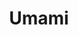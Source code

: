---
layout: place
title: "Umami"
permalink: /washington/everett/umami.html
stateAbbr: WA
stateName: Washington
cityName: Everett
seo:
  name: "Umami"
  type: Restaurant
  links: null
description: "Umami serves delicious sushi in Everett, Washington. Try fresh Japanese dishes for a great dining experience. "
place_id: ChIJ_TTdYe2rmlQRiTlJLw5UkQg
photos:
  - name: >-
      places/ChIJ_TTdYe2rmlQRiTlJLw5UkQg/photos/AeeoHcJfTTXMFF6aWPXdC-JSWhT-kVMT0IxULFhQIW5Z9cFr6LMkbldlpNNiNFDqedCmHQGcGV0Bd920rpu6CZ7W0hkRICweuui6mJ6D_Xr6jNErbOHF4VXvVIZSurtHqtE9AMu13C3xD6lGvU7cWhFrunhzUJXXDX7RaJmw28Yxma85fB8jHPsm6K7TbSoIjoqgqjnNldh-6KhPH0m0aTyEMXHzHTfDzXBLq_ATYr_MHDWzrgRUrb1a7EZj2cYUJKiACacZgnWodq2ep-CbGz-r0Wd0nfGTeThjrwOB7fq-qef59icxLO9nGFVoLG7fv8jQ7NDVg4d801Vlp78tl09vRbUF3cDSWft1VhY1rTm2E0BwwPQ3MF-xd7tP7NbA7AJ_zBBFcS9l4QdpdjCrjEdyTb4-KtdY4QaJikC4xsStzd7x6FiTDU9zszHqI4LG4HTP
    widthPx: 4000
    heightPx: 3000
    authorAttributions:
      - displayName: C.ell (C.ell)
        uri: https://maps.google.com/maps/contrib/114493728457954835405
        photoUri: >-
          https://lh3.googleusercontent.com/a-/ALV-UjW6Fcjp4ExEebzAZObR8xfKnJoCPoYpcMF-TQczzlvQoMVTeXgD=s100-p-k-no-mo
    flagContentUri: >-
      https://www.google.com/local/imagery/report/?cb_client=maps_api_places.places_api&image_key=!1e10!2sCIABIhAGbyfQvhT4IGfg-bwAB_v-&hl=en-US
    googleMapsUri: >-
      https://www.google.com/maps/place//data=!3m4!1e2!3m2!1sCIABIhAGbyfQvhT4IGfg-bwAB_v-!2e10!4m2!3m1!1s0x549aabed61dd34fd:0x891540e2f493989
  - name: >-
      places/ChIJ_TTdYe2rmlQRiTlJLw5UkQg/photos/AeeoHcLjFPK4lYQd_XqNxE9IMwBP6LEKm24_fdGIFdkt1PS9Y6F9FDsSK0WlRQ-LxOoJzf-HpwSkKmEqrN70gc8jmPlQIg-ObCUIEOY48N5ZjG1qqM_BpWqto9i6jCabnZy6Irq_QaktE8L3sV_GAFSar7XtyCm4cMYuz0GZSrbpxbGjdoGhCuQQx9Yp935EpHalKqgoFyhcx0QnzIDfDteZ3nXkBeWzu3xa0WmLHf2i4PFnC9tSQnyjULlHqy2uLvPQMWNUdgXNsogapBDhSe0m7FQSJmF1Oaitz46hz33gcQa1qmwSEnsYjoL5a4NNClGUQga6HC7jo7TrLvexzuZwUmEE4QJDlP2vpOl_5mSB4u13UtLs8fEcc5MKM62ohaC3Ll4is3tjzr4ds8dCmgcb059m1S-nt63bDArePdOcr8E_AVD5fC-QuwGj30ZUXA
    widthPx: 4000
    heightPx: 3000
    authorAttributions:
      - displayName: C.ell (C.ell)
        uri: https://maps.google.com/maps/contrib/114493728457954835405
        photoUri: >-
          https://lh3.googleusercontent.com/a-/ALV-UjW6Fcjp4ExEebzAZObR8xfKnJoCPoYpcMF-TQczzlvQoMVTeXgD=s100-p-k-no-mo
    flagContentUri: >-
      https://www.google.com/local/imagery/report/?cb_client=maps_api_places.places_api&image_key=!1e10!2sCIABIhAGbzzgID29KWfg-cwAA9x4&hl=en-US
    googleMapsUri: >-
      https://www.google.com/maps/place//data=!3m4!1e2!3m2!1sCIABIhAGbzzgID29KWfg-cwAA9x4!2e10!4m2!3m1!1s0x549aabed61dd34fd:0x891540e2f493989
  - name: >-
      places/ChIJ_TTdYe2rmlQRiTlJLw5UkQg/photos/AeeoHcKxUN3Fh2WBxvpqoDnwRgv4UnK3JXJx69nMAtfbnk52ibM2mwyHT3hvbm_HdWvbGFLwKTVd3Zt75tTJycG6Gg96g_WM6GcenodSaxun6qH7h211P4DVEL27zvdKhr3iIPlfwt0mJioiRGmI8uPVVHeXvZXmj2EGBLCBEM2GXeNaySM5cKfBdjIQs2L88baDsgBEG-8Cs6Xb1gIpbbeenLYg9r6y_vTN4QF-fG1bz-yEC3F42i1GoUKDfzWBkYUu3bIL_A0mwlIBp6x13FrSTWOOb3SfMGzIHCPh3LiXR5h0G9iqGd3Piz3fF92FAvM_v4mosm7FGrzl-4VCkduNMmjLCxJYYdlskcEdlcUkxOG3DHcWJTYO77A0sYeO7B62u-P_SWJ1vjM-W-Mh4bNYeC-Nwc3l11WaC0VVNjw-1m4
    widthPx: 4800
    heightPx: 3200
    authorAttributions:
      - displayName: yan wang
        uri: https://maps.google.com/maps/contrib/109928833847006405510
        photoUri: >-
          https://lh3.googleusercontent.com/a/ACg8ocK1CKk3AZuiDQy0WSzwpczxR9euSWNKfUnutlPBtbqM0fLqOg=s100-p-k-no-mo
    flagContentUri: >-
      https://www.google.com/local/imagery/report/?cb_client=maps_api_places.places_api&image_key=!1e10!2sCIHM0ogKEICAgIDutcTVJw&hl=en-US
    googleMapsUri: >-
      https://www.google.com/maps/place//data=!3m4!1e2!3m2!1sCIHM0ogKEICAgIDutcTVJw!2e10!4m2!3m1!1s0x549aabed61dd34fd:0x891540e2f493989
  - name: >-
      places/ChIJ_TTdYe2rmlQRiTlJLw5UkQg/photos/AeeoHcLzictrDue48nRmFFjOCroGfzDQPtxPoRTDX_SVWOLLpSxWnd1HuE5J-ZrZnphRYUm5ZA2IF6UbuOGBLyeYSKjWTiXB12R1ExJulJnj3tjPfzr4PQfFVfsivQWk_e8hlATrJ1JZvrFs8AacmGN987fzqViq-L2SWZJeGDLN5rgbKbKMU9tYDt3YLe5rsFmltF-hjZYgVHrc-ahZJxjCNuRKt8kGkkFkYEjwcGy0y_7my51ggbsvHY0wNTxF7DtrTqD1P2cTI6m1f-FrpfhZP-_haaiXcmWzyiibIrkaG7BtIzLBVPi8sQlMI3KnkjXix1egFcSWvV4LlnNd83KtbVYuDfM-h8bxF17tUzwn-ubYQ8i2psRtzWXIXQiYvftZMfF_BE6RUEGRnzL2L8t5JSNwonKjWzHrqdPC6SwDlmfdlw
    widthPx: 3060
    heightPx: 4080
    authorAttributions:
      - displayName: Terri Martindale
        uri: https://maps.google.com/maps/contrib/110191572427474801426
        photoUri: >-
          https://lh3.googleusercontent.com/a-/ALV-UjWwJLxKpI_jfT2K_Xf2ywptCCigW17rvDEVvHEqb7sthZARvUlL=s100-p-k-no-mo
    flagContentUri: >-
      https://www.google.com/local/imagery/report/?cb_client=maps_api_places.places_api&image_key=!1e10!2sCIHM0ogKEICAgMCQg_jHGQ&hl=en-US
    googleMapsUri: >-
      https://www.google.com/maps/place//data=!3m4!1e2!3m2!1sCIHM0ogKEICAgMCQg_jHGQ!2e10!4m2!3m1!1s0x549aabed61dd34fd:0x891540e2f493989
  - name: >-
      places/ChIJ_TTdYe2rmlQRiTlJLw5UkQg/photos/AeeoHcJK-Bja2A61zJA1tMsDm2DnOQzpKo9mAsQ4f6KeK570_xgudsN-tCoOA0Pf4JLG6qTASDXVpbG3IvZgvYWp_yW5wl-MYvU2pB4XN_quoFiD3_lbVZ3MefUbAH234Bq4sp_zADD0vD4uH3CnysazQ_5hK7PjMml0BFMHioMbQJERXjebB_phVX3YUOuMgcEAfrnZqe79aVuCjETcAEX7ataWaL33SAullQ_MliiPLMm5Fc1fUggvcBph1eQx5KB6r78-rL_G7oqmZn7LJ0yWKvD6qJGbbhDCFSdVM2_jwrm7igsIuAhEGZpSsi_SPRGovXuOSwQ4i9bK6_qRqJDKSabwZOpoO-PVxdjlKi6qDefWwuA3i3OSzFVhE1UhWqNCJxMphdzdMb0_Uar6aYUOQDAqLHU925t4p4pWfAH-jXAwvjvIabjlsmFdW0ukTegG
    widthPx: 4000
    heightPx: 3000
    authorAttributions:
      - displayName: C.ell (C.ell)
        uri: https://maps.google.com/maps/contrib/114493728457954835405
        photoUri: >-
          https://lh3.googleusercontent.com/a-/ALV-UjW6Fcjp4ExEebzAZObR8xfKnJoCPoYpcMF-TQczzlvQoMVTeXgD=s100-p-k-no-mo
    flagContentUri: >-
      https://www.google.com/local/imagery/report/?cb_client=maps_api_places.places_api&image_key=!1e10!2sCIABIhAGbzzgID29KWfg-cQAAR5H&hl=en-US
    googleMapsUri: >-
      https://www.google.com/maps/place//data=!3m4!1e2!3m2!1sCIABIhAGbzzgID29KWfg-cQAAR5H!2e10!4m2!3m1!1s0x549aabed61dd34fd:0x891540e2f493989
  - name: >-
      places/ChIJ_TTdYe2rmlQRiTlJLw5UkQg/photos/AeeoHcJt_q6PS378N7mtHoNEfsb0TvijvJS6sKZ5ckYF-Fw82CDkd70vz4wm_ojXBsk-w-ajYdcMzNWgcoxViC-3kmtkaC7pvbHabh0B485xro_kTvOJd_1l6tQVIqfhT_ST63rD19vjOdvmGotcs79F8NTuSbXr-FDDPhWC48aZDFD5C-CCT2Xc7ISvt7eh7fOKWF0irPpTrShiIsb1_gumiLeqEgYngl6bibLb4PJn84ytrihJ_hWhFcw_3CghDhQGUW5LyQ7Sw6CXrFB1mlpS40-pXy3NZAdCkoYGNHRnolbo-NnXACn5STxQcrCx97nHx1n9rY9XA4fdvHQywSFSfnXThhxrKQBcgzMWDVhLIQkUzrX8ZETcpYi3Ktc7u4IoC-KEHnkYEGaF9zFs1hZ2Ik2SCwnnVzbkpck6d8HGTp5HCiY
    widthPx: 2016
    heightPx: 1512
    authorAttributions:
      - displayName: yan wang
        uri: https://maps.google.com/maps/contrib/109928833847006405510
        photoUri: >-
          https://lh3.googleusercontent.com/a/ACg8ocK1CKk3AZuiDQy0WSzwpczxR9euSWNKfUnutlPBtbqM0fLqOg=s100-p-k-no-mo
    flagContentUri: >-
      https://www.google.com/local/imagery/report/?cb_client=maps_api_places.places_api&image_key=!1e10!2sCIHM0ogKEICAgIDutcTV5wE&hl=en-US
    googleMapsUri: >-
      https://www.google.com/maps/place//data=!3m4!1e2!3m2!1sCIHM0ogKEICAgIDutcTV5wE!2e10!4m2!3m1!1s0x549aabed61dd34fd:0x891540e2f493989
  - name: >-
      places/ChIJ_TTdYe2rmlQRiTlJLw5UkQg/photos/AeeoHcLIuM5JzSfbcRauuDmV6PFvLu-SJbfEoLLE2PCDK-gcqMUG2xlxTrknFTBl_769U0uLPtN3v7Fpe9ijbyVPR5QHRcww4hJK_cuCNMh-z8DyAQ1sB9l179esaKquAlhgEm2nisZDBT2DhKcz4ppfHdWdcKOaLAE4IeWk2bzzofUPsKqbdG3yYltdTpMsFBA5jXQ6jssIUQDHsSKuPAJyzmJhA0KeudXK6IJQB1J7l34p1kUmkVX1Mlviayv9Af-3K91SkWYehJLlzaArDg-lRzLNYp4QdKW4KWxC_c4DuVwx2-JOJCBKkiaFuL9UzyyFKKqVAK68MsUvELMvg0tM9fCAUa59yQui7LzB7M1ZJFiPKk6PdZMjgf6DV1ta4ZMg0hnj1fmZzWzyB_Ak6KuZTXRUsjR68WXBxm5UUfbVIywYCQ
    widthPx: 3024
    heightPx: 4032
    authorAttributions:
      - displayName: Irina Hurtado
        uri: https://maps.google.com/maps/contrib/117465832445618948317
        photoUri: >-
          https://lh3.googleusercontent.com/a/ACg8ocKjvUla5zyKTAoQyhBYFzc_mAvI3RopevrzuaDjbH36zLSGjg=s100-p-k-no-mo
    flagContentUri: >-
      https://www.google.com/local/imagery/report/?cb_client=maps_api_places.places_api&image_key=!1e10!2sCIHM0ogKEICAgICJtZDQCA&hl=en-US
    googleMapsUri: >-
      https://www.google.com/maps/place//data=!3m4!1e2!3m2!1sCIHM0ogKEICAgICJtZDQCA!2e10!4m2!3m1!1s0x549aabed61dd34fd:0x891540e2f493989
  - name: >-
      places/ChIJ_TTdYe2rmlQRiTlJLw5UkQg/photos/AeeoHcJExZqedzmArird3_0eBMV--jAUjXXXo6dcjXaTzVHyrJd_ldhUMHHsiiJdj31R6dt7L0JhwfR5wU8CLEW6yrTXR876UAn0_YRa0j_ao4JTXze4u_v40z6BF8wJLLe-2L6ABqZMFxYeQSgwc8BLWsAre1n6pfSbZgQoXckn3OyHLWAzJS9DI1WFafCtSv2E50y2mb7AWOjF3aluaKSage5Kp0Lo2rYKqXcWep8Q-uYOqgRV6Nrunwq46t8vkvCHuq7qfBTMqHa84PzH8U82r59LWuzuqIuTm1qAJxob6GlIRYDXtNaSk0uC9-XBuXhbTf0ADo-WJXRib4QYJbtELZjjmiXw1gPPwlCx1cA8kFtJm0TSIkUosrOjE-u4hHXS6CA1Yn4AEVP8b29PpsvIEqIcmtXlLXK7Ua5vfFjDrtQA0g
    widthPx: 3024
    heightPx: 4032
    authorAttributions:
      - displayName: Jouhanna Austin
        uri: https://maps.google.com/maps/contrib/100813562980925373178
        photoUri: >-
          https://lh3.googleusercontent.com/a-/ALV-UjU8WHD2xqWF-_hGhKgqFPXZ8007JWJvUPFqLchAlO7NJFu_9Z4=s100-p-k-no-mo
    flagContentUri: >-
      https://www.google.com/local/imagery/report/?cb_client=maps_api_places.places_api&image_key=!1e10!2sCIHM0ogKEICAgICl8-qwSQ&hl=en-US
    googleMapsUri: >-
      https://www.google.com/maps/place//data=!3m4!1e2!3m2!1sCIHM0ogKEICAgICl8-qwSQ!2e10!4m2!3m1!1s0x549aabed61dd34fd:0x891540e2f493989
  - name: >-
      places/ChIJ_TTdYe2rmlQRiTlJLw5UkQg/photos/AeeoHcJ-GbV0pLG-7unGOJu5nGOmjvtmaU9yo5OKu7KvXHzU14lGdq31j4gAu9s_ZmdOcigE5q7dx6LA901XsndhNqXA1ZmZ1nvXZTZwZzwSqrDpTVJ4oSvB6D9iPCmZkN9JPse1hEqW6hM8-Ich-tVyuFkwpLsDdx96eUbvBr0hkr96zuXBd3GGfX9NNcAID0nk8fq-NXs1bOSpZoyAOSNThV2LgfHnlHl4kAh0RZUp0iGujs-Xzvkybk-T_yb4EqoAwF70faEMvwybHqgh2RREadUHSKAyfG2CtrhXpdn98gKWbxQU82-WMRqUeydTXmGhxojg6rGwNzp14QwXtzMt1KyCXrDzWbmudhqwPZEaiElXCPytJ4LVxU1jBagv-P7INnKGflc_yqJqELOhaJYWyt-v1TNG9nM2lV2WjKcRpP7RUuTnr6u3Qp_TOp3xMwUi
    widthPx: 4000
    heightPx: 3000
    authorAttributions:
      - displayName: C.ell (C.ell)
        uri: https://maps.google.com/maps/contrib/114493728457954835405
        photoUri: >-
          https://lh3.googleusercontent.com/a-/ALV-UjW6Fcjp4ExEebzAZObR8xfKnJoCPoYpcMF-TQczzlvQoMVTeXgD=s100-p-k-no-mo
    flagContentUri: >-
      https://www.google.com/local/imagery/report/?cb_client=maps_api_places.places_api&image_key=!1e10!2sCIABIhAGbyfQvhT4IGfg-c8AALlB&hl=en-US
    googleMapsUri: >-
      https://www.google.com/maps/place//data=!3m4!1e2!3m2!1sCIABIhAGbyfQvhT4IGfg-c8AALlB!2e10!4m2!3m1!1s0x549aabed61dd34fd:0x891540e2f493989
  - name: >-
      places/ChIJ_TTdYe2rmlQRiTlJLw5UkQg/photos/AeeoHcLeLBj1lT3LTF-2pmfWQWCB0fq6K-VfhBO1el1G1T2mFlklYFTDKraIW-i8A3rD4t1eiON930DcDQwW36vsrsQmp0Nj7RML51QPups6SfVVDGat9BJKLi2t8trfd8EnwZGHpdYAVRYLk7GWuZCHSLuZkQTEUG4CKHiVTD_139rVvx6TQeqPBa3YpDoNJ7PqanxsDHT351MTPdJigVTmAmh9zAB72KIcyYI2YpDf8a0AxrjWQNjQ43M28vg--z_A9k1-baJRaqM8X0MUy6uqLgMewMDY-MuSET0r27Z7HpqYWTFRtVFupRZ-adXVtmGyaes70lVQEVUde4_sEUm6YCnS4bwdbp6kVr30r0Kx02tjMevXpppRh7V70BLcLDkLo55HY6rHcfld88tGP0sSrDT2a21s56ub1NLNgTlOYDjofh65
    widthPx: 3000
    heightPx: 4000
    authorAttributions:
      - displayName: Rachael B (Rei)
        uri: https://maps.google.com/maps/contrib/104162826571658132496
        photoUri: >-
          https://lh3.googleusercontent.com/a-/ALV-UjVOLMjhYmA1ePwaj2si55h--NZ9FavkRCezNtt_-19V8mnTZpug=s100-p-k-no-mo
    flagContentUri: >-
      https://www.google.com/local/imagery/report/?cb_client=maps_api_places.places_api&image_key=!1e10!2sCIHM0ogKEICAgIDWh8SHwwE&hl=en-US
    googleMapsUri: >-
      https://www.google.com/maps/place//data=!3m4!1e2!3m2!1sCIHM0ogKEICAgIDWh8SHwwE!2e10!4m2!3m1!1s0x549aabed61dd34fd:0x891540e2f493989
address: 902 N Broadway, Everett, WA 98201, USA
street: 902 N Broadway
city: Everett
state: WA
zip: '98201'
country: USA
neighborhood: Northwest Everett
latitude: '48.005402'
longitude: '-122.198395'
accessibility_options:
  wheelchairAccessibleParking: true
  wheelchairAccessibleEntrance: true
  wheelchairAccessibleRestroom: true
  wheelchairAccessibleSeating: true
business_status: OPERATIONAL
name: Umami
google_maps_links:
  directionsUri: >-
    https://www.google.com/maps/dir//''/data=!4m7!4m6!1m1!4e2!1m2!1m1!1s0x549aabed61dd34fd:0x891540e2f493989!3e0
  placeUri: https://maps.google.com/?cid=617367043826071945
  writeAReviewUri: >-
    https://www.google.com/maps/place//data=!4m3!3m2!1s0x549aabed61dd34fd:0x891540e2f493989!12e1
  reviewsUri: >-
    https://www.google.com/maps/place//data=!4m4!3m3!1s0x549aabed61dd34fd:0x891540e2f493989!9m1!1b1
  photosUri: >-
    https://www.google.com/maps/place//data=!4m3!3m2!1s0x549aabed61dd34fd:0x891540e2f493989!10e5
primary_type: Sushi Restaurant
opening_hours:
  regular: null
  current: null
secondary_opening_hours:
  regular:
    weekdayDescriptions: null
    type: null
  current:
    weekdayDescriptions: null
    type: null
phone: null
price_level: null
price_range: null
rating: null
rating_count: 0
website: null
reviews: null
parking_options: null
payment_options: null
allow_dogs: null
curbside_pickup: null
delivery: null
dine_in: null
good_for_children: null
good_for_groups: null
good_for_sports: null
live_music: null
menu_for_children: null
outdoor_seating: null
reservable: null
restroom: null
serves_beer: null
serves_breakfast: null
serves_brunch: null
serves_cocktails: null
serves_coffee: null
serves_dinner: null
serves_dessert: null
serves_lunch: null
serves_vegetarian_food: null
serves_wine: null
takeout: null
summary: null

---